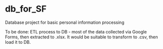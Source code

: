 # db_for_SF
Database project for basic personal information processing

To be done: 
ETL process to DB - most of the data collected via Google Forms, then extracted to .xlsx. It would be suitable to transform to .csv, then load it to DB.
